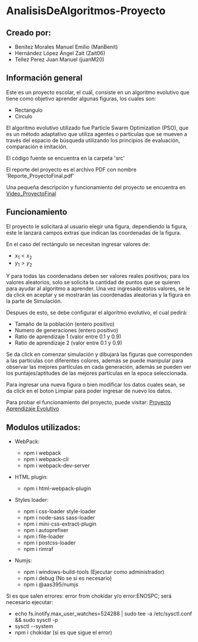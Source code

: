 # AnalisisDeAlgoritmos-Proyecto

## Creado por:
- Benítez Morales Manuel Emilio (ManBenit)
- Hernández López Ángel Zait (Zait06)
- Tellez Perez Juan Manuel (juanM20)

## Información general
Este es un proyecto escolar, el cuál, consiste en un algoritmo evolutivo que tiene como objetivo aprender algunas figuras, los cuales son:
- Rectangulo
- Circulo

El algoritmo evolutivo utilizado fue Particle Swarm Optimization (PSO), que es un método adaptativo que utiliza agentes o partículas que se mueven a través del espacio de búsqueda utilizando los principios de evaluación, comparación e imitación.

El código fuente se encuentra en la carpeta 'src'

El reporte del proyecto es el archivo PDF con nombre 'Reporte_ProyectoFinal.pdf'

Una pequeña descripción y funcionamiento del proyecto se encuentra en [Video_ProyectoFinal](https://drive.google.com/file/d/1338r1lMtp_MHmZtwsd7jIL4BKLCpTLzV/view?usp=sharing)

## Funcionamiento

El proyecto le solicitará al usuario elegir una figura, dependiendo la figura, este le lanzará campos extras que indican las coordenadas de la figura.

En el caso del rectángulo se necesitan ingresar valores de:
- $x_1 < x_2$
- $y_1 > y_2$

Y para todas las coordenadans deben ser valores reales positivos; para los valores aleatorios, solo se solicita la cantidad de puntos que se quieren para ayudar al algoritmo a aprender. Una vez ingresado estos valores, se le da click en aceptar y se mostrarán las coordenadas aleatorias y la figura en la parte de Simulación.

Despues de esto, se debe configurar el algoritmo evolutivo, el cual pedirá:
- Tamaño de la población (entero positivo)
- Numero de generaciones (entero positivo)
- Ratio de aprendizaje 1 (valor entre 0.1 y 0.9)
- Ratio de aprendizaje 2 (valor entre 0.1 y 0.9)

Se da click en comenzar simulación y dibujará las figuras que corresponden a las partículas con diferentes colores, además se puede manipular para observar las mejores partículas en cada generación, además se pueden ver los puntajes/aptitudes de las mejores partículas en la epoca seleccionada.

Para ingresar una nueva figura o bien modificar los datos cuales sean, se da click en el boton Limpiar para poder ingresar de nuevo los datos.

Para probar el funcionamiento del proyecto, puede visitar: [Proyecto Aprendizaje Evolutivo](https://zait06.github.io/AnalisisDeAlgoritmos-Proyecto/)

## Modulos utilizados:

- WebPack:
    * npm i webpack
    * npm i webpack-cli
    * npm i webpack-dev-server

- HTML plugin:
    * npm i html-webpack-plugin

- Styles loader:
    * npm i css-loader style-loader
    * npm i node-sass sass-loader
    * npm i mini-css-extract-plugin
    * npm i autoprefixer
    * npm i file-loader
    * npm i postcss-loader
    * npm i rimraf
	
- Numjs:
	* npm i windows-build-tools (Ejecutar como administrador)
	* npm i debug			(No se si es necesario)
	* npm i @aas395/numjs

Si es que salen errores: error from chokidar y/o error:ENOSPC; será necesario ejecutar:
- echo fs.inotify.max_user_watches=524288 | sudo tee -a /etc/sysctl.conf && sudo sysctl -p
- sysctl --system
- npm i chokidar (si es que sigue el error)
